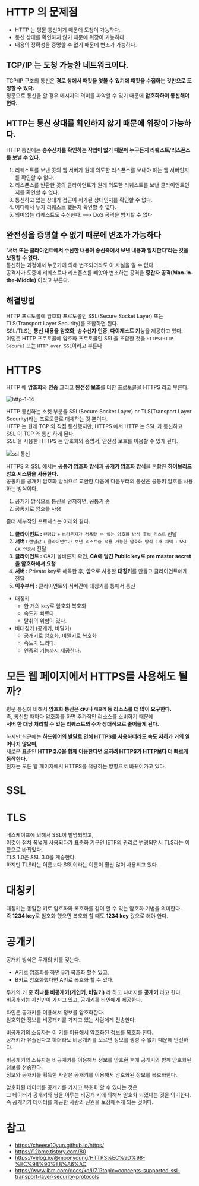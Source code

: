 # HTTP 의 문제점
* HTTP 는 평문 통신이기 때문에 도청이 가능하다.     
* 통신 상대를 확인하지 않기 때문에 위장이 가능하다.      
* 내용의 정확성을 증명할 수 없기 때문에 변조가 가능하다.      
       
## TCP/IP 는 도청 가능한 네트워크이다.
TCP/IP 구조의 통신은 **경로 상에서 패킷을 엿볼 수 있기에 패킷을 수집하는 것만으로 도청할 수 있다.**      
평문으로 통신을 할 경우 메시지의 의미를 파악할 수 있기 때문에 **암호화하여 통신해야 한다.**     
                 
## HTTP는 통신 상대를 확인하지 않기 때문에 위장이 가능하다.     
HTTP 통신에는 **송수신자를 확인하는 작업이 없기 때문에 누구든지 리퀘스트/리스폰스를 보낼 수 있다.**   
       
1. 리퀘스트를 보낸 곳의 웹 서버가 원래 의도한 리스폰스를 보내야 하는 웹 서버인지를 확인할 수 없다.
2. 리스폰스를 반환한 곳의 클라이언트가 원래 의도한 리퀘스트를 보낸 클라이언트인지를 확인할 수 없다.
3. 통신하고 있는 상대가 접근이 허가된 상대인지를 확인할 수 없다.
4. 어디에서 누가 리퀘스트 했는지 확인할 수 없다.
5. 의미없는 리퀘스트도 수신한다. —> DoS 공격을 방지할 수 없다
   
## 완전성을 증명할 수 없기 때문에 변조가 가능하다
**'서버 또는 클라이언트에서 수신한 내용이 송신측에서 보낸 내용과 일치한다'라는 것을 보장할 수 없다.**        
통신하는 과정에서 누군가에 의해 변조되더라도 이 사실을 알 수 없다.           
공격자가 도중에 리퀘스트나 리스폰스를 빼앗아 변조하는 공격을 **중간자 공격(Man-in-the-Middle)** 이라고 부른다.     
           
## 해결방법  
HTTP 프로토콜에 암호화 프로토콜인 SSL(Secure Socket Layer) 또는 TLS(Transport Layer Security)를 조합하면 된다.   
SSL/TLS는 **통신 내용을 암호화**, **송수신자 인증**, **다이제스트 기능**을 제공하고 있다.        
이렇듯 HTTP 프로토콜에 암호화 프로토콜인 SSL을 조합한 것을 `HTTPS(HTTP Secure)` 또는 `HTTP over SSL`이라고 부른다          
         
# HTTPS 
HTTP 에 **암호화**와 **인증** 그리고 **완전성 보호**를 더한 프로토콜을 HTTPS 라고 부른다.   

![http-1-14](https://user-images.githubusercontent.com/50267433/138423993-cea44886-cb35-4fc1-ae56-64320b6ee7b8.png)
       
HTTP 통신하는 소켓 부분을 SSL(Secure Socket Layer) or TLS(Transport Layer Security)라는 프로토콜로 대체하는 것 뿐이다.    
HTTP 는 원래 TCP 와 직접 통신했지만, HTTPS 에서 HTTP 는 SSL 과 통신하고 SSL 이 TCP 와 통신 하게 된다.  
SSL 을 사용한 HTTPS 는 암호화와 증명서, 안전성 보호를 이용할 수 있게 된다.

![ssl 통신](https://user-images.githubusercontent.com/50267433/138454378-20513421-4960-4e56-889d-72c749e009f7.png)

HTTPS 의 SSL 에서는 **공통키 암호화 방식**과 **공개키 암호화 방식**을 혼합한 **하이브리드 암호 시스템을 사용한다.**       
공통키를 공개키 암호화 방식으로 교환한 다음에 다음부터의 통신은 공통키 암호를 사용하는 방식이다.  
     
1. 공개키 방식으로 통신을 먼저하면, 공통키 줌
2. 공통키로 암호를 사용  

좀더 세부적인 프로세스는 아래와 같다.   

1. **클라이언트 :** `랜덤값` + `브라우저가 적용할 수 있는 암호화 방식 후보 리스트` 전달    
2. **서버 :** `랜덤값` + `클라이언트가 보낸 리스트중 적용 가능한 암호화 방식 1개 채택` + `SSL CA 인증서` 전달  
3. **클라이언트 :** CA가 올바른지 확인, **CA에 담긴 Public key로 pre master secret을 암호화해서 요청**   
4. **서버 :** Private key로 해독한 후, 앞으로 사용할 **대칭키**를 만들고 클라이언트에게 전달
5. **이후부터 :** 클라이언트와 서버간에 대칭키를 통해서 통신  
 
* 대칭키
    * 한 개의 key로 암호화 복호화
    * 속도가 빠르다.
    * 탈취의 위험이 있다.
* 비대칭키 (공개키, 비밀키)
    * 공개키로 암호화, 비밀키로 복호화
    * 속도가 느리다.
    * 인증의 기능까지 제공한다.

# 모든 웹 페이지에서 HTTPS를 사용해도 될까?  
평문 통신에 비해서 **암호화 통신은 `CPU`나 `메모리` 등 리소스를 더 많이 요구한다.**      
즉, 통신할 때마다 암호화를 하면 추가적인 리소스를 소비하기 때문에     
**서버 한 대당 처리할 수 있는 리퀘스트의 수가 상대적으로 줄어들게 된다.**   
        
하지만 최근에는 **하드웨어의 발달로 인해 HTTPS를 사용하더라도 속도 저하가 거의 일어나지 않으며,**         
새로운 표준인 **HTTP 2.0을 함께 이용한다면 오히려 HTTPS가 HTTP보다 더 빠르게 동작한다.**        
현재는 모든 웹 페이지에서 HTTPS를 적용하는 방향으로 바뀌어가고 있다.      
  
# SSL
# TLS 

네스케이프에 의해서 SSL이 발명되었고,   
이것이 점차 폭넓게 사용되다가 표준화 기구인 IETF의 관리로 변경되면서 TLS라는 이름으로 바뀌었다.   
TLS 1.0은 SSL 3.0을 계승한다.   
하지만 TLS라는 이름보다 SSL이라는 이름이 훨씬 많이 사용되고 있다.  

# 대칭키
   
대칭키는 동일한 키로 암호화와 복호화를 같이 할 수 있는 암호화 기법을 의미한다.     
즉 **1234 key**로 암호화 했으면 복호화 할 때도 **1234 key** 값으로 해야 한다.     

# 공개키      
공개키 방식은 두개의 키를 갖는다.      
   
* A키로 암호화를 하면 B키 복호화 할수 있고,   
* B키로 암호화했다면 A키로 복호화 할 수 있다.   

두개의 키 중 **하나를 비공개키(개인키, 비밀키)** 라 하고 나머지를 **공개키** 라고 한다.   
비공개키는 자신만이 가지고 있고, 공개키를 타인에게 제공한다.   
     
타인은 공개키를 이용해서 정보를 암호화한다.    
암호화한 정보를 비공개키를 가지고 있는 사람에게 전송한다.     
      
비공개키의 소유자는 이 키를 이용해서 암호화된 정보를 복호화 한다.     
공개키가 유출된다고 하더라도 비공개키를 모르면 정보를 생성 수 없기 때문에 안전하다.    

비공개키의 소유자는 비공개키를 이용해서 정보를 암호환 후에 공개키와 함께 암호화된 정보를 전송한다.   
정보와 공개키를 획득한 사람은 공개키를 이용해서 암호화된 정보를 복호화한다.      
       
암호화된 데이터를 공개키를 가지고 복호화 할 수 있다는 것은       
그 데이터가 공개키와 쌍을 이루는 비공개 키에 의해서 암호화 되었다는 것을 의미한다.       
즉 공개키가 데이터를 제공한 사람의 신원을 보장해주게 되는 것이다.       

# 참고 
* https://cheese10yun.github.io/https/
* https://12bme.tistory.com/80
* https://velog.io/@moonyoung/HTTPS%EC%9D%98-%EC%9B%90%EB%A6%AC
* https://www.ibm.com/docs/ko/i/7.1?topic=concepts-supported-ssl-transport-layer-security-protocols

